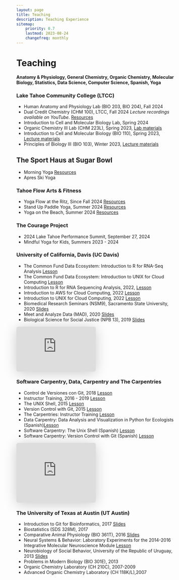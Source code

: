 ```yaml
---
layout: page
title: Teaching
description: Teaching Experience
sitemap:
    priority: 0.7
    lastmod: 2023-08-24
    changefreq: monthly
---
```


<h1> Teaching </h1>

**Anatomy & Physiology, General Chemistry, Organic Chemistry, Molecular Biology, Statistics, Data Science, Computer Science, Spanish, Yoga**

### Lake Tahoe Community College (LTCC)

- Human Anatomy and Physiology Lab (BIO 203, BIO 204), Fall 2024
- Dual Credit Chemistry (CHM 100), LTCC, Fall 2024 _Lecture recordings available on YouTube._ [Resources](https://youtu.be/4E8kQx6f7tc?list=PLNfIROxhN1JCCS7MgLIfV824yAF1Jg3al)
- Introduction to Cell and Molecular Biology Lab, Spring 2024
- Organic Chemistry III Lab (CHM 223L), Spring 2023, [Lab materials](https://osf.io/qb2tu/)
- Introduction to Cell and Molecular Biology (BIO 110), Spring 2023, [Lecture materials](https://osf.io/tk9y8/)
- Principles of Biology III (BIO 103), Winter 2023, [Lecture materials](https://osf.io/aq5ek/)

## The Sport Haus at Sugar Bowl

- Morning Yoga [Resources](https://www.raynaharris.com/blog/sugarbowl-yoga/)
- Apres Ski Yoga 

### Tahoe Flow Arts & Fitness 

- Yoga Flow at the Ritz, Since Fall 2024 [Resources](https://www.raynaharris.com/yoga/)
- Stand Up Paddle Yoga, Summer 2024 [Resources](https://www.raynaharris.com/yoga/)
- Yoga on the Beach, Summer 2024 [Resources](https://www.raynaharris.com/yoga/)

### The Courage Project

- 2024 Lake Tahoe Performance Summit, September 27, 2024
- Mindful Yoga for Kids, Summers 2023 - 2024

### University of California, Davis (UC Davis)

- The Common Fund Data Ecosystem: Introduction to R for RNA-Seq Analysis [Lesson](https://training.nih-cfde.org/en/latest/General-Tools/R-for-RNA-Seq/)
- The Common Fund Data Ecosystem: Introduction to UNIX for Cloud Computing [Lesson](https://training.nih-cfde.org/en/latest/General-Tools/UNIX/)  
- Introduction to R for RNA Sequencing Analysis, 2022,   [Lesson](https://training.nih-cfde.org/en/latest/General-Tools/R-for-RNA-Seq/)
- Introduction to AWS for Cloud Computing, 2022 [Lesson](https://training.nih-cfde.org/en/latest/Cloud-Platforms/Introduction-to-AWS/)
- Introduction to UNIX for Cloud Computing, 2022 [Lesson](https://training.nih-cfde.org/en/latest/General-Tools/UNIX/)    
- Biomedical Research Seminars (NSM9), Sacramento State University, 2020 [Slides](https://speakerdeck.com/raynamharris/a-journey-in-omics-research-from-the-bottom-of-the-ocean-to-the-top-of-a-mountain)
- Meet and Analyze Data (MAD), 2020 [Slides](https://speakerdeck.com/raynamharris/life-lessons-and-scientific-insight-from-methods-hypothesis-and-data-driven-research)
- Biological Science for Social Justice (NPB 13), 2019 [Slides](https://speakerdeck.com/raynamharris/biological-science-for-social-justice-democratizing-data-science)

<iframe class="speakerdeck-iframe" frameborder="0" src="https://speakerdeck.com/player/868e9da1c37b4683b5893c0e6b501d75" title="RNAseq:  A five course meal" allowfullscreen="true" style="border: 0px; background: padding-box padding-box rgba(0, 0, 0, 0.1); margin: 0px; padding: 0px; border-radius: 6px; box-shadow: rgba(0, 0, 0, 0.2) 0px 5px 40px; width: 50%; height: auto; aspect-ratio: 560 / 315;" data-ratio="1.7777777777777777"></iframe>


### Software Carpentry, Data, Carpentry and The Carpentries

- Control de Versiones con Git, 2018 [Lesson](https://swcarpentry.github.io/git-novice-es/)
- Instructor Training, 2016 - 2019 [Lesson](https://carpentries.github.io/instructor-training/)
- The UNIX Shell, 2015 [Lesson](https://swcarpentry.github.io/shell-novice/) 
- Version Control with Git, 2015 [Lesson](https://swcarpentry.github.io/git-novice/)  
- The Carpentries: Instructor Training [Lesson](https://carpentries.github.io/instructor-training/)
- Data Carpentry: Data Analysis and Visualization in Python for Ecologists (Spanish)[Lesson](https://datacarpentry.org/python-ecology-lesson-es/index.html)
- Software Carpentry: The Unix Shell (Spanish) [Lesson](https://swcarpentry.github.io/shell-novice-es/) 
- Software Carpentry: Version Control with Git (Spanish) [Lesson](https://swcarpentry.github.io/git-novice-es/) 

<iframe class="speakerdeck-iframe" frameborder="0" src="https://speakerdeck.com/player/079bc032e62e43fbab52c4dc273b99fb" title="Community-driven efforts to translate educational materials into many languages" allowfullscreen="true" style="border: 0px; background: padding-box padding-box rgba(0, 0, 0, 0.1); margin: 0px; padding: 0px; border-radius: 6px; box-shadow: rgba(0, 0, 0, 0.2) 0px 5px 40px; width: 50%; height: auto; aspect-ratio: 560 / 420;" data-ratio="1.3333333333333333"></iframe>

### The University of Texas at Austin (UT Austin)

- Introduction to Git for Bioinformatics, 2017 [Slides](https://www.slideshare.net/raynamharris/version-control-with-github-for-bioinformatics?qid=34d1014b-2c8a-4fc7-a76c-74517375570c&v=&b=&from_search=1)
- Biostatistics (SDS 328M), 2017 
- Comparative Animal Physiology (BIO 361T), 2016 [Slides](https://www.slideshare.net/raynamharris/evolution-of-social-brains)
- Neural Systems & Behavior: Laboratory Experiments for the 2014-2016 Integrative Molecular Neuroscience Module [Lesson](https://github.com/raynamharris/2014_NSBLabManual)
- Neurobiology of Social Behavior, University of the Republic of Uruguay, 2013 [Slides](https://www.slideshare.net/raynamharris/time-and-money-techniques-for-neural-gene-expression-profiling?qid=54595bce-1803-439f-befd-c864596ed79c&v=&b=&from_search=6)
- Problems in Modern Biology (BIO 301E), 2013
- Organic Chemistry Laboratory (CH 210C), 2007-2009 
- Advanced Organic Chemistry Laboratory (CH 118K/L),2007 
